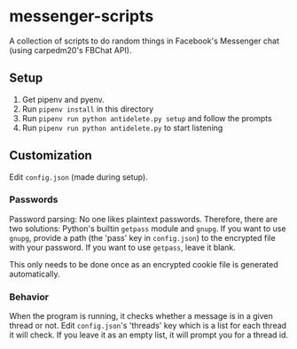 # messenger-scripts
A collection of scripts to do random things in Facebook's Messenger chat (using carpedm20's FBChat API).

## Setup

1. Get pipenv and pyenv.
2. Run `pipenv install` in this directory
3. Run `pipenv run python antidelete.py setup` and follow the prompts
4. Run `pipenv run python antidelete.py` to start listening

## Customization

Edit `config.json` (made during setup).

### Passwords

Password parsing: No one likes plaintext passwords.
Therefore, there are two solutions: Python's builtin `getpass` module and `gnupg`. If you want to use `gnupg`, provide a path (the 'pass' key in `config.json`) to the encrypted file with your password. If you want to use `getpass`, leave it blank.

This only needs to be done once as an encrypted cookie file is generated automatically.

### Behavior

When the program is running, it checks whether a message is in a given thread or not.
Edit `config.json`'s 'threads' key which is a list for each thread it will check. If you leave it as an empty list, it will prompt you for a thread id.
